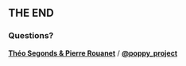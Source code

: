 ## THE END

### Questions?

__[Théo Segonds & Pierre Rouanet][website]__ / __[@poppy_project][twitter]__

[website]: https://poppy-project.org
[twitter]: https://twitter.com/poppy_project
